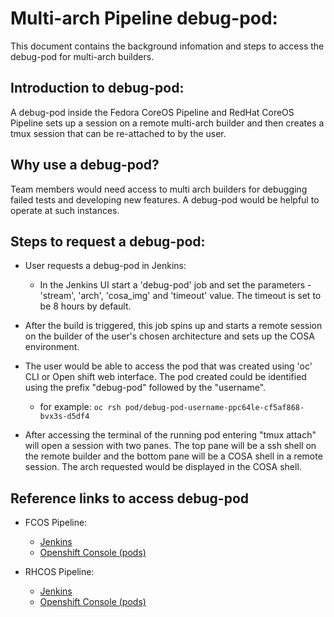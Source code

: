 # Multi-arch Pipeline debug-pod:
This document contains the background infomation and steps to access the debug-pod for multi-arch builders.


## Introduction to debug-pod:

A debug-pod inside the Fedora CoreOS Pipeline and RedHat CoreOS Pipeline sets up a session on a remote multi-arch builder and then creates a tmux session that can be re-attached to by the user.


## Why use a debug-pod?

Team members would need access to multi arch builders for debugging failed tests and developing new features. A debug-pod would be helpful to operate at such instances. 


## Steps to request a debug-pod:

- User requests a debug-pod in Jenkins: 
    - In the Jenkins UI start a 'debug-pod' job and set the parameters - 'stream', 'arch', 'cosa_img' and 'timeout' value. The timeout is set to be 8 hours by default.

- After the build is triggered, this job spins up and starts a remote session on the builder of the user's chosen architecture and sets up the COSA environment.

- The user would be able to access the pod that was created using 'oc' CLI or Open shift web interface. The pod created could be identified using the prefix "debug-pod" followed by the "username".
    - for example: `oc rsh pod/debug-pod-username-ppc64le-cf5af868-bvx3s-d5df4`

- After accessing the terminal of the running pod entering "tmux attach" will open a session with two panes. The top pane will be a ssh shell on the remote builder and the bottom pane will be a COSA shell in a remote session. The arch requested would be displayed in the COSA shell.


## Reference links to access debug-pod

- FCOS Pipeline:
    - [Jenkins](https://jenkins-fedora-coreos-pipeline.apps.ocp.fedoraproject.org/job/debug-pod/)
    - [Openshift Console (pods)](https://console-openshift-console.apps.ocp.fedoraproject.org/k8s/ns/fedora-coreos-pipeline/core~v1~Pod)

- RHCOS Pipeline:
    - [Jenkins](https://jenkins-rhcos--prod-pipeline.apps.int.prod-stable-spoke1-dc-iad2.itup.redhat.com/job/debug-pod/)
    - [Openshift Console (pods)](https://console-openshift-console.apps.prod-stable-spoke1-dc-iad2.itup.redhat.com/k8s/ns/rhcos--prod-pipeline/core~v1~Pod)
